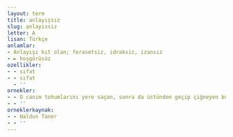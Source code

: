 ```yaml
---
layout: term
title: anlayışsız
slug: anlayissiz
letter: A
lisan: Türkçe
anlamlar:
- Anlayışı kıt olan; ferasetsiz, idraksiz, izansız
- ► hoşgörüsüz
ozellikler:
- - sıfat
- - sıfat
  - ''
ornekler:
- - O canım tohumlarını yere saçan, sonra da üstünden geçip çiğneyen bu hışır, bu anlayışsız, bu merhametsiz insanları görmemek için başını hafifçe önüne eğdi.
- - ''
orneklerkaynak:
- - Haldun Taner
- - ''
---
```

